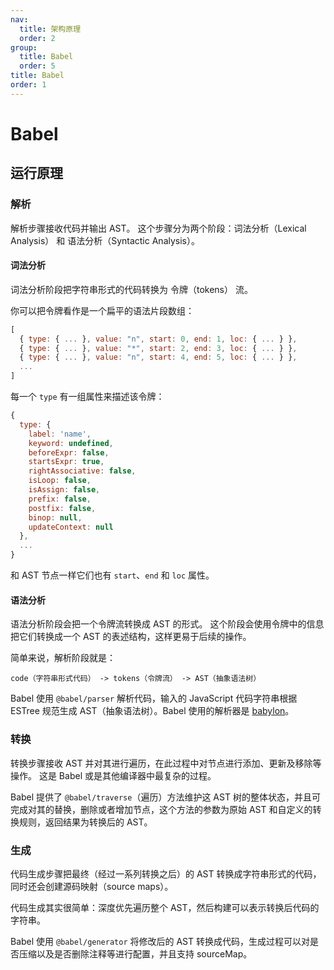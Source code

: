```yaml
---
nav:
  title: 架构原理
  order: 2
group:
  title: Babel
  order: 5
title: Babel
order: 1
---
```


# Babel

## 运行原理

### 解析

解析步骤接收代码并输出 AST。 这个步骤分为两个阶段：词法分析（Lexical Analysis） 和 语法分析（Syntactic Analysis）。

#### 词法分析

词法分析阶段把字符串形式的代码转换为 令牌（tokens） 流。

你可以把令牌看作是一个扁平的语法片段数组：

```js
[
  { type: { ... }, value: "n", start: 0, end: 1, loc: { ... } },
  { type: { ... }, value: "*", start: 2, end: 3, loc: { ... } },
  { type: { ... }, value: "n", start: 4, end: 5, loc: { ... } },
  ...
]
```

每一个 `type` 有一组属性来描述该令牌：

```js
{
  type: {
    label: 'name',
    keyword: undefined,
    beforeExpr: false,
    startsExpr: true,
    rightAssociative: false,
    isLoop: false,
    isAssign: false,
    prefix: false,
    postfix: false,
    binop: null,
    updateContext: null
  },
  ...
}
```

和 AST 节点一样它们也有 `start`、`end` 和 `loc` 属性。

#### 语法分析

语法分析阶段会把一个令牌流转换成 AST 的形式。 这个阶段会使用令牌中的信息把它们转换成一个 AST 的表述结构，这样更易于后续的操作。

简单来说，解析阶段就是：

```
code（字符串形式代码） -> tokens（令牌流） -> AST（抽象语法树）
```

Babel 使用 `@babel/parser` 解析代码，输入的 JavaScript 代码字符串根据 ESTree 规范生成 AST（抽象语法树）。Babel 使用的解析器是 [babylon](https://github.com/babel/babylon)。

### 转换

转换步骤接收 AST 并对其进行遍历，在此过程中对节点进行添加、更新及移除等操作。 这是 Babel 或是其他编译器中最复杂的过程。

Babel 提供了 `@babel/traverse`（遍历）方法维护这 AST 树的整体状态，并且可完成对其的替换，删除或者增加节点，这个方法的参数为原始 AST 和自定义的转换规则，返回结果为转换后的 AST。

### 生成

代码生成步骤把最终（经过一系列转换之后）的 AST 转换成字符串形式的代码，同时还会创建源码映射（source maps）。

代码生成其实很简单：深度优先遍历整个 AST，然后构建可以表示转换后代码的字符串。

Babel 使用 `@babel/generator` 将修改后的 AST 转换成代码，生成过程可以对是否压缩以及是否删除注释等进行配置，并且支持 sourceMap。
